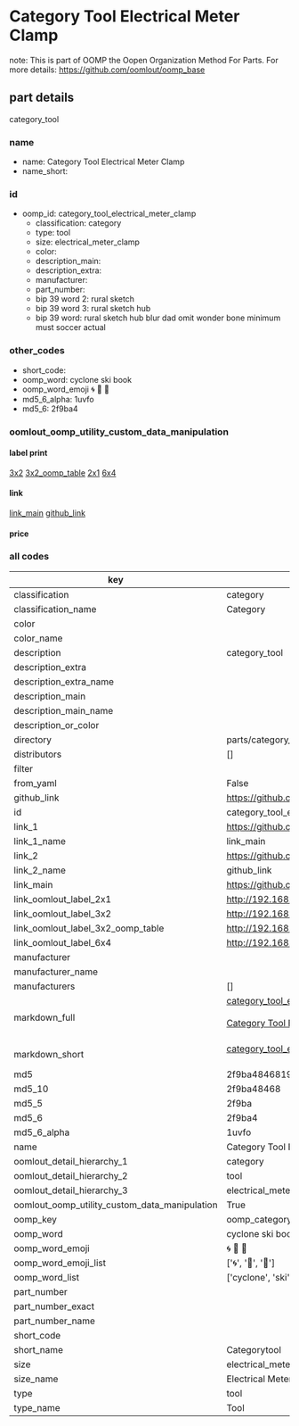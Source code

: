 # Category Tool Electrical Meter Clamp  

note: This is part of OOMP the Oopen Organization Method For Parts. For more details: https://github.com/oomlout/oomp_base

##  part details



category_tool

### name
* name: Category Tool Electrical Meter Clamp
* name_short: 
### id
* oomp_id: category_tool_electrical_meter_clamp
  * classification: category
  * type: tool
  * size: electrical_meter_clamp
  * color: 
  * description_main: 
  * description_extra: 
  * manufacturer: 
  * part_number: 
  * bip 39 word 2: rural sketch
  * bip 39 word 3: rural sketch hub
  * bip 39 word: rural sketch hub blur dad omit wonder bone minimum must soccer actual

### other_codes
* short_code: 
* oomp_word: cyclone ski book
* oomp_word_emoji :cyclone: :ski: :book:
* md5_6_alpha: 1uvfo
* md5_6: 2f9ba4






### oomlout_oomp_utility_custom_data_manipulation
#### label print
[3x2](http://192.168.1.245:1112/?label=oomp%201uvfo)
[3x2_oomp_table](http://192.168.1.107:1112/?label=oomp%201uvfo)
[2x1](http://192.168.1.242:1112/?label=oomp%201uvfo)
[6x4](http://192.168.1.55:1112/?label=oomp%201uvfo)    

#### link

[link_main](https://github.com/oomlout/oomlout_oomp_current_version_messy/tree/main/parts/category_tool_electrical_meter_clamp) [github_link](https://github.com/oomlout/oomlout_oomp_part_src/tree/main/parts/category_tool_electrical_meter_clamp)                             

#### price







### all codes 
| key | value |  
| --- | --- |  
| classification | category |  
| classification_name | Category |  
| color |  |  
| color_name |  |  
| description | category_tool |  
| description_extra |  |  
| description_extra_name |  |  
| description_main |  |  
| description_main_name |  |  
| description_or_color |   |  
| directory | parts/category_tool_electrical_meter_clamp |  
| distributors | [] |  
| filter |  |  
| from_yaml | False |  
| github_link | https://github.com/oomlout/oomlout_oomp_part_src/tree/main/parts/category_tool_electrical_meter_clamp |  
| id | category_tool_electrical_meter_clamp |  
| link_1 | https://github.com/oomlout/oomlout_oomp_current_version_messy/tree/main/parts/category_tool_electrical_meter_clamp |  
| link_1_name | link_main |  
| link_2 | https://github.com/oomlout/oomlout_oomp_part_src/tree/main/parts/category_tool_electrical_meter_clamp |  
| link_2_name | github_link |  
| link_main | https://github.com/oomlout/oomlout_oomp_current_version_messy/tree/main/parts/category_tool_electrical_meter_clamp |  
| link_oomlout_label_2x1 | http://192.168.1.242:1112/?label=oomp%201uvfo |  
| link_oomlout_label_3x2 | http://192.168.1.245:1112/?label=oomp%201uvfo |  
| link_oomlout_label_3x2_oomp_table | http://192.168.1.107:1112/?label=oomp%201uvfo |  
| link_oomlout_label_6x4 | http://192.168.1.55:1112/?label=oomp%201uvfo |  
| manufacturer |  |  
| manufacturer_name |  |  
| manufacturers | [] |  
| markdown_full | [category_tool_electrical_meter_clamp](https://github.com/oomlout/oomlout_oomp_current_version_messy/tree/main/parts/category_tool_electrical_meter_clamp)<br>[](https://github.com/oomlout/oomlout_oomp_current_version_messy/tree/main/parts/category_tool_electrical_meter_clamp)<br>[Category Tool Electrical Meter Clamp](https://github.com/oomlout/oomlout_oomp_current_version_messy/tree/main/parts/category_tool_electrical_meter_clamp)<br><br> |  
| markdown_short | [category_tool_electrical_meter_clamp](https://github.com/oomlout/oomlout_oomp_current_version_messy/tree/main/parts/category_tool_electrical_meter_clamp)<br><br> |  
| md5 | 2f9ba48468195fa2699b7186dd328dec |  
| md5_10 | 2f9ba48468 |  
| md5_5 | 2f9ba |  
| md5_6 | 2f9ba4 |  
| md5_6_alpha | 1uvfo |  
| name | Category Tool Electrical Meter Clamp |  
| oomlout_detail_hierarchy_1 | category |  
| oomlout_detail_hierarchy_2 | tool |  
| oomlout_detail_hierarchy_3 | electrical_meter_clamp |  
| oomlout_oomp_utility_custom_data_manipulation | True |  
| oomp_key | oomp_category_tool_electrical_meter_clamp |  
| oomp_word | cyclone ski book |  
| oomp_word_emoji | :cyclone: :ski: :book: |  
| oomp_word_emoji_list | [':cyclone:', ':ski:', ':book:'] |  
| oomp_word_list | ['cyclone', 'ski', 'book'] |  
| part_number |  |  
| part_number_exact |  |  
| part_number_name |  |  
| short_code |  |  
| short_name | Categorytool |  
| size | electrical_meter_clamp |  
| size_name | Electrical Meter Clamp |  
| type | tool |  
| type_name | Tool |  
